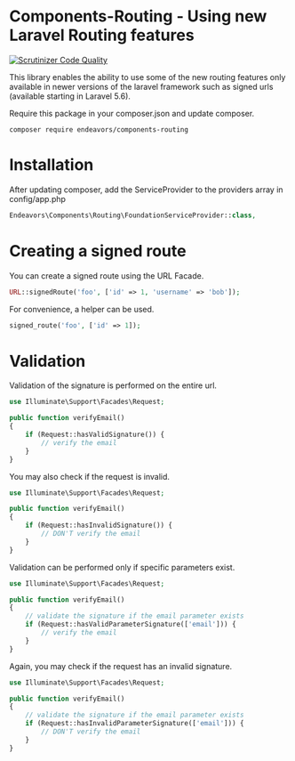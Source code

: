 # Components-Routing - Using new Laravel Routing features

[![Scrutinizer Code Quality](https://scrutinizer-ci.com/g/hendeavors/components-routing/badges/quality-score.png?b=master)](https://scrutinizer-ci.com/g/hendeavors/components-routing/?branch=master)

This library enables the ability to use some of the new routing features only available in newer versions of the laravel framework such as signed urls (available starting in Laravel 5.6).

Require this package in your composer.json and update composer.

    composer require endeavors/components-routing

# Installation

After updating composer, add the ServiceProvider to the providers array in config/app.php

```php
Endeavors\Components\Routing\FoundationServiceProvider::class,
```

# Creating a signed route

You can create a signed route using the URL Facade.

```php
URL::signedRoute('foo', ['id' => 1, 'username' => 'bob']);
```

For convenience, a helper can be used.

```php
signed_route('foo', ['id' => 1]);
```

# Validation

Validation of the signature is performed on the entire url.

```php
use Illuminate\Support\Facades\Request;

public function verifyEmail()
{
    if (Request::hasValidSignature()) {
        // verify the email
    }
}
```

You may also check if the request is invalid.

```php
use Illuminate\Support\Facades\Request;

public function verifyEmail()
{
    if (Request::hasInvalidSignature()) {
        // DON'T verify the email
    }
}
```

Validation can be performed only if specific parameters exist.

```php
use Illuminate\Support\Facades\Request;

public function verifyEmail()
{
    // validate the signature if the email parameter exists
    if (Request::hasValidParameterSignature(['email'])) {
        // verify the email
    }
}
```

Again, you may check if the request has an invalid signature.

```php
use Illuminate\Support\Facades\Request;

public function verifyEmail()
{
    // validate the signature if the email parameter exists
    if (Request::hasInvalidParameterSignature(['email'])) {
        // DON'T verify the email
    }
}
```
